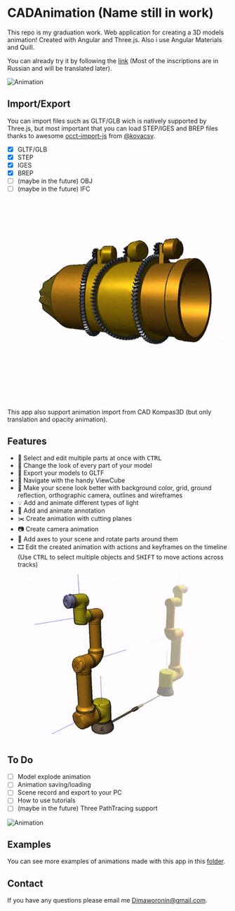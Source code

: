 # CADAnimation (Name still in work)

This repo is my graduation work. Web application for creating a 3D models animation! Created with Angular and Three.js. Also i use Angular Materials and Quill.

You can already try it by following the [link](https://cad-animation.vercel.app/) (Most of the inscriptions are in Russian and will be translated later).

![Animation](readme/Кран%20анимация%20loosyMax.gif)

## Import/Export

You can import files such as GLTF/GLB wich is natively supported by Three.js, but most important that you can load STEP/IGES and BREP files thanks to awesome [occt-import-js](https://github.com/kovacsv/occt-import-js) from [@kovacsv](https://github.com/kovacsv).
- [x] GLTF/GLB
- [x] STEP
- [x] IGES
- [x] BREP
- [ ] (maybe in the future) OBJ
- [ ] (maybe in the future) IFC

![Animation](readme/Анимация%20осей%20F35.gif) 

This app also support animation import from CAD Kompas3D (but only translation and opacity animation).

## Features
- :muscle: Select and edit multiple parts at once with <kbd>CTRL</kbd>
- :art: Change the look of every part of your model
- :floppy_disk: Export your models to GLTF
- :ice_cube: Navigate with the handy ViewCube
- :city_sunset: Make your scene look better with background color, grid, ground reflection, orthographic camera, outlines and wireframes
- :bulb: Add and animate different types of light
- :speech_balloon: Add and animate annotation
- :scissors: Create animation with cutting planes
- :camera: Create camera animation
- :milky_way: Add axes to your scene and rotate parts around them
- :film_strip: Edit the created animation with actions and keyframes on the timeline (Use <kbd>CTRL</kbd> to select multiple objects and <kbd>SHIFT</kbd> to move actions across tracks)

![Animation](readme/Анимация%20осей%20роборука.gif) 

## To Do
- [ ] Model explode animation
- [ ] Animation saving/loading
- [ ] Scene record and export to your PC
- [ ] How to use tutorials
- [ ] (maybe in the future) Three PathTracing support

![Animation](readme/Анимация%20разрезов.gif)

## Examples

You can see more examples of animations made with this app in this [folder](readme/).

## Contact
If you have any questions please email me Dimaworonin@gmail.com.
